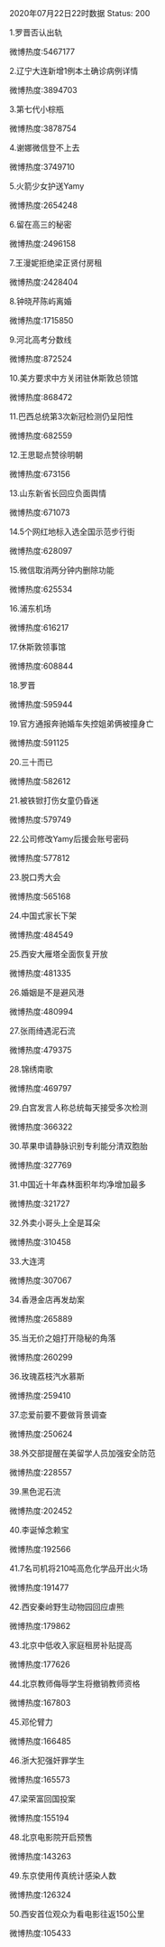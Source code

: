 2020年07月22日22时数据
Status: 200

1.罗晋否认出轨

微博热度:5467177

2.辽宁大连新增1例本土确诊病例详情

微博热度:3894703

3.第七代小棕瓶

微博热度:3878754

4.谢娜微信登不上去

微博热度:3749710

5.火箭少女护送Yamy

微博热度:2654248

6.留在高三的秘密

微博热度:2496158

7.王漫妮拒绝梁正贤付房租

微博热度:2428404

8.钟晓芹陈屿离婚

微博热度:1715850

9.河北高考分数线

微博热度:872524

10.美方要求中方关闭驻休斯敦总领馆

微博热度:868472

11.巴西总统第3次新冠检测仍呈阳性

微博热度:682559

12.王思聪点赞徐明朝

微博热度:673156

13.山东新省长回应负面舆情

微博热度:671073

14.5个网红地标入选全国示范步行街

微博热度:628097

15.微信取消两分钟内删除功能

微博热度:625534

16.浦东机场

微博热度:616217

17.休斯敦领事馆

微博热度:608844

18.罗晋

微博热度:595944

19.官方通报奔驰婚车失控姐弟俩被撞身亡

微博热度:591125

20.三十而已

微博热度:582612

21.被铁锨打伤女童仍昏迷

微博热度:579749

22.公司修改Yamy后援会账号密码

微博热度:577812

23.脱口秀大会

微博热度:565168

24.中国式家长下架

微博热度:484549

25.西安大雁塔全面恢复开放

微博热度:481335

26.婚姻是不是避风港

微博热度:480994

27.张雨绮遇泥石流

微博热度:479375

28.锦绣南歌

微博热度:469797

29.白宫发言人称总统每天接受多次检测

微博热度:366322

30.苹果申请静脉识别专利能分清双胞胎

微博热度:327769

31.中国近十年森林面积年均净增加最多

微博热度:321727

32.外卖小哥头上全是耳朵

微博热度:310458

33.大连湾

微博热度:307067

34.香港金店再发劫案

微博热度:265889

35.当无价之姐打开隐秘的角落

微博热度:260299

36.玫瑰荔枝汽水慕斯

微博热度:259410

37.恋爱前要不要做背景调查

微博热度:250624

38.外交部提醒在美留学人员加强安全防范

微博热度:228557

39.黑色泥石流

微博热度:202452

40.李诞悼念赖宝

微博热度:192566

41.7名司机将210吨高危化学品开出火场

微博热度:191477

42.西安秦岭野生动物园回应虐熊

微博热度:179862

43.北京中低收入家庭租房补贴提高

微博热度:177626

44.北京教师侮辱学生将撤销教师资格

微博热度:167803

45.邓伦臂力

微博热度:166485

46.浙大犯强奸罪学生

微博热度:165573

47.梁荣富回国投案

微博热度:155194

48.北京电影院开启预售

微博热度:143263

49.东京使用传真统计感染人数

微博热度:126324

50.西安首位观众为看电影往返150公里

微博热度:105433

